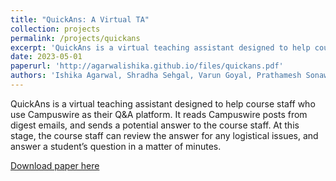 ```yaml
---
title: "QuickAns: A Virtual TA"
collection: projects
permalink: /projects/quickans
excerpt: 'QuickAns is a virtual teaching assistant designed to help course staff who use Campuswire as their Q&A platform. It reads Campuswire posts from digest emails, and sends a potential answer to the course staff. At this stage, the course staff can review the answer for any logistical issues, and answer a student’s question in a matter of minutes.'
date: 2023-05-01
paperurl: 'http://agarwalishika.github.io/files/quickans.pdf'
authors: 'Ishika Agarwal, Shradha Sehgal, Varun Goyal, Prathamesh Sonawane'
---
```

QuickAns is a virtual teaching assistant designed to help course staff who use Campuswire as their Q&A platform. It reads Campuswire posts from digest emails, and sends a potential answer to the course staff. At this stage, the course staff can review the answer for any logistical issues, and answer a student’s question in a matter of minutes.

[Download paper here](http://agarwalishika.github.io/files/quickans.pdf)
